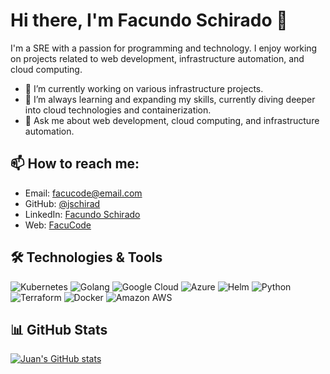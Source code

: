 # Hi there, I'm Facundo Schirado 👋

I'm a SRE with a passion for programming and technology. I enjoy working on projects related to web development, infrastructure automation, and cloud computing.

- 🔭 I’m currently working on various infrastructure projects.
- 🌱 I’m always learning and expanding my skills, currently diving deeper into cloud technologies and containerization.
- 💬 Ask me about web development, cloud computing, and infrastructure automation.

## 📫 How to reach me:

- Email: [facucode@email.com](mailto:facucode@email.com)
- GitHub: [@jschirad](https://github.com/jschirad)
- LinkedIn: [Facundo Schirado](https://www.linkedin.com/in/facundo-schirado/)
- Web: [FacuCode](https://facucode.com)

## 🛠️ Technologies & Tools

![Kubernetes](https://img.shields.io/badge/-Kubernetes-326CE5?style=flat-square&logo=kubernetes&logoColor=white)
![Golang](https://img.shields.io/badge/-Golang-00ADD8?style=flat-square&logo=go&logoColor=white)
![Google Cloud](https://img.shields.io/badge/Google%20Cloud-4285F4?style=flat-square&logo=google-cloud&logoColor=white)
![Azure](https://img.shields.io/badge/-Azure-0089D6?style=flat-square&logo=microsoft-azure&logoColor=white)
![Helm](https://img.shields.io/badge/-Helm-0F1689?style=flat-square&logo=helm&logoColor=white)
![Python](https://img.shields.io/badge/-Python-3776AB?style=flat-square&logo=python&logoColor=white)
![Terraform](https://img.shields.io/badge/-Terraform-623CE4?style=flat-square&logo=terraform&logoColor=white)
![Docker](https://img.shields.io/badge/-Docker-2496ED?style=flat-square&logo=docker&logoColor=white)
![Amazon AWS](https://img.shields.io/badge/Amazon%20AWS-232F3E?style=flat-square&logo=amazon-aws&logoColor=white)

## 📊 GitHub Stats

[![Juan's GitHub stats](https://github-readme-stats.vercel.app/api?username=jschirad&count_private=true&show_icons=true&theme=dark)](https://github.com/jschirad)
